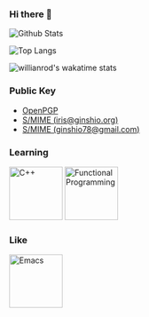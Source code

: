### Hi there 👋

<!--
**GinShio/GinShio** is a ✨ _special_ ✨ repository because its `README.md` (this file) appears on your GitHub profile.

Here are some ideas to get you started:

- 🔭 I’m currently working on ...
- 🌱 I’m currently learning ...
- 👯 I’m looking to collaborate on ...
- 🤔 I’m looking for help with ...
- 💬 Ask me about ...
- 📫 How to reach me: ...
- 😄 Pronouns: ...
- ⚡ Fun fact: ...
-->

![Github Stats](https://github-readme-stats.vercel.app/api?username=GinShio&show_icons=true&theme=synthwave&count_private=true)

![Top Langs](https://github-readme-stats.vercel.app/api/top-langs/?username=GinShio&layout=compact&hide=html,javascript,css)

![willianrod's wakatime stats](https://github-readme-stats.vercel.app/api/wakatime?username=GinShio)



### Public Key

  - [OpenPGP](https://github.com/GinShio/GinShio/blob/master/pgp_public_key)
  - [S/MIME (iris@ginshio.org)](https://github.com/GinShio/GinShio/blob/master/iris_smime_public_key)
  - [S/MIME (ginshio78@gmail.com)](https://github.com/GinShio/GinShio/blob/master/gmail_smime_public_key)



### Learning

<img height="96" src="https://upload.wikimedia.org/wikipedia/commons/1/18/ISO_C%2B%2B_Logo.svg" title="C++" />
<img height="96" src="https://upload.wikimedia.org/wikipedia/commons/3/3a/Greek_lc_lamda_thin.svg" title="Functional Programming" />



### Like

<img height="96" src="https://upload.wikimedia.org/wikipedia/commons/0/08/EmacsIcon.svg" title="Emacs" />
